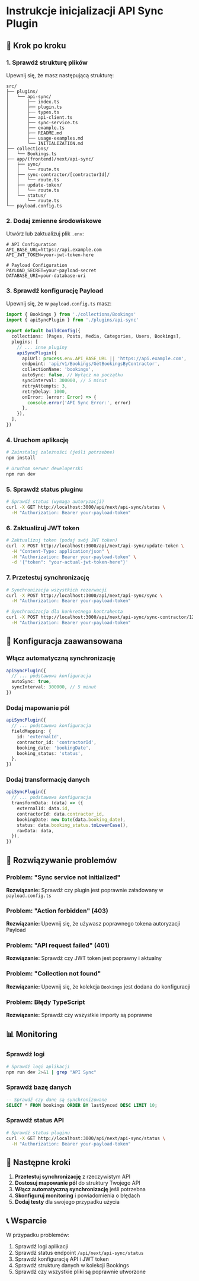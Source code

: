 # Instrukcje inicjalizacji API Sync Plugin

## 🚀 Krok po kroku

### 1. Sprawdź strukturę plików

Upewnij się, że masz następującą strukturę:

```
src/
├── plugins/
│   └── api-sync/
│       ├── index.ts
│       ├── plugin.ts
│       ├── types.ts
│       ├── api-client.ts
│       ├── sync-service.ts
│       ├── example.ts
│       ├── README.md
│       ├── usage-examples.md
│       └── INITIALIZATION.md
├── collections/
│   └── Bookings.ts
├── app/(frontend)/next/api-sync/
│   ├── sync/
│   │   └── route.ts
│   ├── sync-contractor/[contractorId]/
│   │   └── route.ts
│   ├── update-token/
│   │   └── route.ts
│   └── status/
│       └── route.ts
└── payload.config.ts
```

### 2. Dodaj zmienne środowiskowe

Utwórz lub zaktualizuj plik `.env`:

```env
# API Configuration
API_BASE_URL=https://api.example.com
API_JWT_TOKEN=your-jwt-token-here

# Payload Configuration
PAYLOAD_SECRET=your-payload-secret
DATABASE_URI=your-database-uri
```

### 3. Sprawdź konfigurację Payload

Upewnij się, że w `payload.config.ts` masz:

```typescript
import { Bookings } from './collections/Bookings'
import { apiSyncPlugin } from './plugins/api-sync'

export default buildConfig({
  collections: [Pages, Posts, Media, Categories, Users, Bookings],
  plugins: [
    // ... inne pluginy
    apiSyncPlugin({
      apiUrl: process.env.API_BASE_URL || 'https://api.example.com',
      endpoint: 'api/v1/Bookings/GetBookingsByContractor',
      collectionName: 'bookings',
      autoSync: false, // Wyłącz na początku
      syncInterval: 300000, // 5 minut
      retryAttempts: 3,
      retryDelay: 1000,
      onError: (error: Error) => {
        console.error('API Sync Error:', error)
      },
    }),
  ],
})
```

### 4. Uruchom aplikację

```bash
# Zainstaluj zależności (jeśli potrzebne)
npm install

# Uruchom serwer deweloperski
npm run dev
```

### 5. Sprawdź status pluginu

```bash
# Sprawdź status (wymaga autoryzacji)
curl -X GET http://localhost:3000/api/next/api-sync/status \
  -H "Authorization: Bearer your-payload-token"
```

### 6. Zaktualizuj JWT token

```bash
# Zaktualizuj token (podaj swój JWT token)
curl -X POST http://localhost:3000/api/next/api-sync/update-token \
  -H "Content-Type: application/json" \
  -H "Authorization: Bearer your-payload-token" \
  -d '{"token": "your-actual-jwt-token-here"}'
```

### 7. Przetestuj synchronizację

```bash
# Synchronizacja wszystkich rezerwacji
curl -X POST http://localhost:3000/api/next/api-sync/sync \
  -H "Authorization: Bearer your-payload-token"

# Synchronizacja dla konkretnego kontrahenta
curl -X POST http://localhost:3000/api/next/api-sync/sync-contractor/12345 \
  -H "Authorization: Bearer your-payload-token"
```

## 🔧 Konfiguracja zaawansowana

### Włącz automatyczną synchronizację

```typescript
apiSyncPlugin({
  // ... podstawowa konfiguracja
  autoSync: true,
  syncInterval: 300000, // 5 minut
})
```

### Dodaj mapowanie pól

```typescript
apiSyncPlugin({
  // ... podstawowa konfiguracja
  fieldMapping: {
    id: 'externalId',
    contractor_id: 'contractorId',
    booking_date: 'bookingDate',
    booking_status: 'status',
  },
})
```

### Dodaj transformację danych

```typescript
apiSyncPlugin({
  // ... podstawowa konfiguracja
  transformData: (data) => ({
    externalId: data.id,
    contractorId: data.contractor_id,
    bookingDate: new Date(data.booking_date),
    status: data.booking_status.toLowerCase(),
    rawData: data,
  }),
})
```

## 🚨 Rozwiązywanie problemów

### Problem: "Sync service not initialized"

**Rozwiązanie:** Sprawdź czy plugin jest poprawnie załadowany w `payload.config.ts`

### Problem: "Action forbidden" (403)

**Rozwiązanie:** Upewnij się, że używasz poprawnego tokena autoryzacji Payload

### Problem: "API request failed" (401)

**Rozwiązanie:** Sprawdź czy JWT token jest poprawny i aktualny

### Problem: "Collection not found"

**Rozwiązanie:** Upewnij się, że kolekcja `Bookings` jest dodana do konfiguracji

### Problem: Błędy TypeScript

**Rozwiązanie:** Sprawdź czy wszystkie importy są poprawne

## 📊 Monitoring

### Sprawdź logi

```bash
# Sprawdź logi aplikacji
npm run dev 2>&1 | grep "API Sync"
```

### Sprawdź bazę danych

```sql
-- Sprawdź czy dane są synchronizowane
SELECT * FROM bookings ORDER BY lastSynced DESC LIMIT 10;
```

### Sprawdź status API

```bash
# Sprawdź status pluginu
curl -X GET http://localhost:3000/api/next/api-sync/status \
  -H "Authorization: Bearer your-payload-token"
```

## 🔄 Następne kroki

1. **Przetestuj synchronizację** z rzeczywistym API
2. **Dostosuj mapowanie pól** do struktury Twojego API
3. **Włącz automatyczną synchronizację** jeśli potrzebna
4. **Skonfiguruj monitoring** i powiadomienia o błędach
5. **Dodaj testy** dla swojego przypadku użycia

## 📞 Wsparcie

W przypadku problemów:

1. Sprawdź logi aplikacji
2. Sprawdź status endpoint `/api/next/api-sync/status`
3. Sprawdź konfigurację API i JWT token
4. Sprawdź strukturę danych w kolekcji Bookings
5. Sprawdź czy wszystkie pliki są poprawnie utworzone
